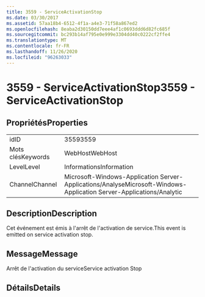 ```yaml
---
title: 3559 - ServiceActivationStop
ms.date: 03/30/2017
ms.assetid: 57aa18b4-6512-4f1a-a4e3-71f58a867ed2
ms.openlocfilehash: 8eaba2d30150dd7eee4af1c0693ddd6d82fc685f
ms.sourcegitcommit: bc293b14af795e0e999e3304dd40c0222cf2ffe4
ms.translationtype: MT
ms.contentlocale: fr-FR
ms.lasthandoff: 11/26/2020
ms.locfileid: "96263033"
---
```

# <a name="3559---serviceactivationstop"></a><span data-ttu-id="862b5-102">3559 - ServiceActivationStop</span><span class="sxs-lookup"><span data-stu-id="862b5-102">3559 - ServiceActivationStop</span></span>

## <a name="properties"></a><span data-ttu-id="862b5-103">Propriétés</span><span class="sxs-lookup"><span data-stu-id="862b5-103">Properties</span></span>  
  
|||  
|-|-|  
|<span data-ttu-id="862b5-104">id</span><span class="sxs-lookup"><span data-stu-id="862b5-104">ID</span></span>|<span data-ttu-id="862b5-105">3559</span><span class="sxs-lookup"><span data-stu-id="862b5-105">3559</span></span>|  
|<span data-ttu-id="862b5-106">Mots clés</span><span class="sxs-lookup"><span data-stu-id="862b5-106">Keywords</span></span>|<span data-ttu-id="862b5-107">WebHost</span><span class="sxs-lookup"><span data-stu-id="862b5-107">WebHost</span></span>|  
|<span data-ttu-id="862b5-108">Level</span><span class="sxs-lookup"><span data-stu-id="862b5-108">Level</span></span>|<span data-ttu-id="862b5-109">Informations</span><span class="sxs-lookup"><span data-stu-id="862b5-109">Information</span></span>|  
|<span data-ttu-id="862b5-110">Channel</span><span class="sxs-lookup"><span data-stu-id="862b5-110">Channel</span></span>|<span data-ttu-id="862b5-111">Microsoft-Windows-Application Server-Applications/Analyse</span><span class="sxs-lookup"><span data-stu-id="862b5-111">Microsoft-Windows-Application Server-Applications/Analytic</span></span>|  
  
## <a name="description"></a><span data-ttu-id="862b5-112">Description</span><span class="sxs-lookup"><span data-stu-id="862b5-112">Description</span></span>  

 <span data-ttu-id="862b5-113">Cet événement est émis à l'arrêt de l'activation de service.</span><span class="sxs-lookup"><span data-stu-id="862b5-113">This event is emitted on service activation stop.</span></span>  
  
## <a name="message"></a><span data-ttu-id="862b5-114">Message</span><span class="sxs-lookup"><span data-stu-id="862b5-114">Message</span></span>  

 <span data-ttu-id="862b5-115">Arrêt de l'activation du service</span><span class="sxs-lookup"><span data-stu-id="862b5-115">Service activation Stop</span></span>  
  
## <a name="details"></a><span data-ttu-id="862b5-116">Détails</span><span class="sxs-lookup"><span data-stu-id="862b5-116">Details</span></span>
